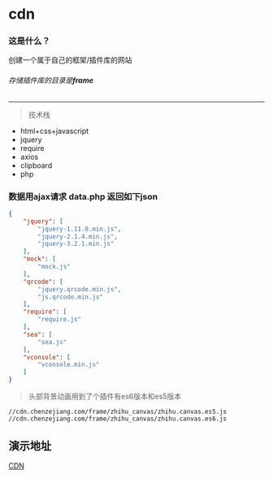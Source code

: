 # cdn
### 这是什么？
创建一个属于自己的框架/插件库的网站

###### 存储插件库的目录是**frame**
---


> 技术栈

* html+css+javascript
* jquery
* require
* axios
* clipboard
* php


### 数据用ajax请求 data.php 返回如下json
``` json
{
    "jquery": [
        "jquery-1.11.0.min.js",
        "jquery-2.1.4.min.js",
        "jquery-3.2.1.min.js"
    ],
    "mock": [
        "mock.js"
    ],
    "qrcode": [
        "jquery.qrcode.min.js",
        "js.qrcode.min.js"
    ],
    "require": [
        "require.js"
    ],
    "sea": [
        "sea.js"
    ],
    "vconsole": [
        "vconsole.min.js"
    ]
}
```

> 头部背景动画用到了个插件有es6版本和es5版本

```
//cdn.chenzejiang.com/frame/zhihu_canvas/zhihu.canvas.es5.js
//cdn.chenzejiang.com/frame/zhihu_canvas/zhihu.canvas.es6.js
```

## 演示地址
[CDN](http://cdn.chenzejiang.com)
